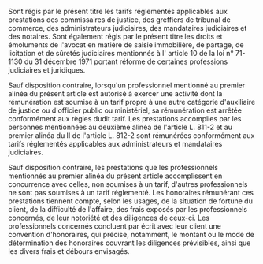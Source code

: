 Sont régis par le présent titre les tarifs réglementés applicables aux prestations des commissaires de justice, des greffiers de tribunal de commerce, des administrateurs judiciaires, des mandataires judiciaires et des notaires. Sont également régis par le présent titre les droits et émoluments de l'avocat en matière de saisie immobilière, de partage, de licitation et de sûretés judiciaires mentionnés à l' article 10 de la loi n° 71-1130 du 31 décembre 1971 portant réforme de certaines professions judiciaires et juridiques.

Sauf disposition contraire, lorsqu'un professionnel mentionné au premier alinéa du présent article est autorisé à exercer une activité dont la rémunération est soumise à un tarif propre à une autre catégorie d'auxiliaire de justice ou d'officier public ou ministériel, sa rémunération est arrêtée conformément aux règles dudit tarif. Les prestations accomplies par les personnes mentionnées au deuxième alinéa de l'article L. 811-2 et au premier alinéa du II de l'article L. 812-2 sont rémunérées conformément aux tarifs réglementés applicables aux administrateurs et mandataires judiciaires.

Sauf disposition contraire, les prestations que les professionnels mentionnés au premier alinéa du présent article accomplissent en concurrence avec celles, non soumises à un tarif, d'autres professionnels ne sont pas soumises à un tarif réglementé. Les honoraires rémunérant ces prestations tiennent compte, selon les usages, de la situation de fortune du client, de la difficulté de l'affaire, des frais exposés par les professionnels concernés, de leur notoriété et des diligences de ceux-ci. Les professionnels concernés concluent par écrit avec leur client une convention d'honoraires, qui précise, notamment, le montant ou le mode de détermination des honoraires couvrant les diligences prévisibles, ainsi que les divers frais et débours envisagés.
